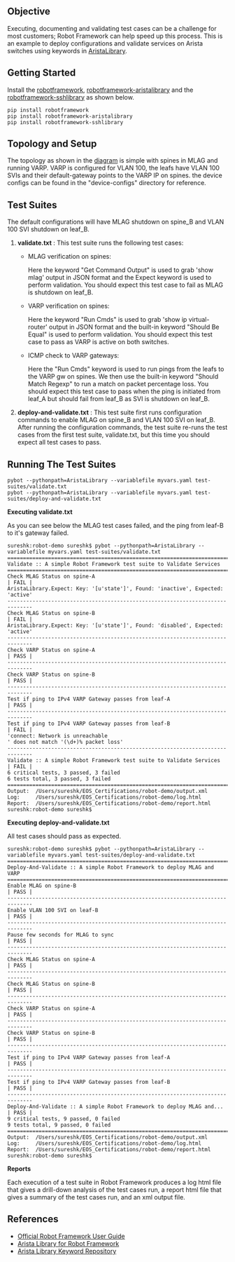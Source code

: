 Objective
------------
Executing, documenting and validating test cases can be a challenge for most customers; Robot Framework can help speed up this process. This is an example to deploy configurations and validate services on Arista switches using keywords in [AristaLibrary](https://github.com/aristanetworks/robotframework-aristalibrary).

Getting Started
------------
Install the [robotframework](http://robotframework.org/robotframework/latest/RobotFrameworkUserGuide.html#installation-instructions), [robotframework-aristalibrary](https://github.com/aristanetworks/robotframework-aristalibrary) and the [robotframework-sshlibrary](http://robotframework.org/SSHLibrary/#installation) as shown below.

```
pip install robotframework
pip install robotframework-aristalibrary
pip install robotframework-sshlibrary
```

Topology and Setup
------------

The topology as shown in the [diagram](https://github.com/arista-eosext/robot-examples/blob/master/mlag-varp-validation/topology.jpg) is simple with spines in MLAG and running VARP. VARP is configured for VLAN 100, the leafs have VLAN 100 SVIs and their default-gateway points to the VARP IP on spines. the device configs can be found in the "device-configs" directory for reference.


Test Suites
------------
The default configurations will have MLAG shutdown on spine_B and VLAN 100 SVI shutdown on leaf_B.

1. **validate.txt** : This test suite runs the following test cases:
   * MLAG verification on spines:

     Here the keyword "Get Command Output" is used to grab 'show mlag' output in JSON format and the Expect keyword is used to perform validation. You should expect this test case to fail as MLAG is shutdown on leaf_B.
   * VARP verification on spines:

     Here the keyword "Run Cmds" is used to grab 'show ip virtual-router' output in JSON format and the built-in keyword "Should Be Equal" is used to perform validation. You should expect this test case to pass as VARP is active on both switches.
   * ICMP check to VARP gateways:

     Here the "Run Cmds" keyword is used to run pings from the leafs to the VARP gw on spines. We then use the built-in keyword "Should Match Regexp" to run a match on packet percentage loss. You should expect this test case to pass when the ping is initiated from leaf_A but should fail from leaf_B as SVI is shutdown on leaf_B.

2. **deploy-and-validate.txt** : This test suite first runs configuration commands to enable MLAG on spine_B and VLAN 100 SVI  on leaf_B. After running the configuration commands, the test suite re-runs the test cases from the first test suite, validate.txt, but this time you should expect all test cases to pass.

Running The Test Suites
------------

```
pybot --pythonpath=AristaLibrary --variablefile myvars.yaml test-suites/validate.txt
pybot --pythonpath=AristaLibrary --variablefile myvars.yaml test-suites/deploy-and-validate.txt
```

**Executing validate.txt**

As you can see below the MLAG test cases failed, and the ping from leaf-B to it's gateway failed.

```
sureshk:robot-demo sureshk$ pybot --pythonpath=AristaLibrary --variablefile myvars.yaml test-suites/validate.txt
==============================================================================
Validate :: A simple Robot Framework test suite to Validate Services
==============================================================================
Check MLAG Status on spine-A                                          | FAIL |
AristaLibrary.Expect: Key: '[u'state']', Found: 'inactive', Expected: 'active'
------------------------------------------------------------------------------
Check MLAG Status on spine-B                                          | FAIL |
AristaLibrary.Expect: Key: '[u'state']', Found: 'disabled', Expected: 'active'
------------------------------------------------------------------------------
Check VARP Status on spine-A                                          | PASS |
------------------------------------------------------------------------------
Check VARP Status on spine-B                                          | PASS |
------------------------------------------------------------------------------
Test if ping to IPv4 VARP Gateway passes from leaf-A                  | PASS |
------------------------------------------------------------------------------
Test if ping to IPv4 VARP Gateway passes from leaf-B                  | FAIL |
'connect: Network is unreachable
' does not match '(\d+)% packet loss'
------------------------------------------------------------------------------
Validate :: A simple Robot Framework test suite to Validate Services  | FAIL |
6 critical tests, 3 passed, 3 failed
6 tests total, 3 passed, 3 failed
==============================================================================
Output:  /Users/sureshk/EOS_Certifications/robot-demo/output.xml
Log:     /Users/sureshk/EOS_Certifications/robot-demo/log.html
Report:  /Users/sureshk/EOS_Certifications/robot-demo/report.html
sureshk:robot-demo sureshk$
```
**Executing deploy-and-validate.txt**

All test cases should pass as expected.

```
sureshk:robot-demo sureshk$ pybot --pythonpath=AristaLibrary --variablefile myvars.yaml test-suites/deploy-and-validate.txt
==============================================================================
Deploy-And-Validate :: A simple Robot Framework to deploy MLAG and VARP
==============================================================================
Enable MLAG on spine-B                                                | PASS |
------------------------------------------------------------------------------
Enable VLAN 100 SVI on leaf-B                                         | PASS |
------------------------------------------------------------------------------
Pause few seconds for MLAG to sync                                    | PASS |
------------------------------------------------------------------------------
Check MLAG Status on spine-A                                          | PASS |
------------------------------------------------------------------------------
Check MLAG Status on spine-B                                          | PASS |
------------------------------------------------------------------------------
Check VARP Status on spine-A                                          | PASS |
------------------------------------------------------------------------------
Check VARP Status on spine-B                                          | PASS |
------------------------------------------------------------------------------
Test if ping to IPv4 VARP Gateway passes from leaf-A                  | PASS |
------------------------------------------------------------------------------
Test if ping to IPv4 VARP Gateway passes from leaf-B                  | PASS |
------------------------------------------------------------------------------
Deploy-And-Validate :: A simple Robot Framework to deploy MLAG and... | PASS |
9 critical tests, 9 passed, 0 failed
9 tests total, 9 passed, 0 failed
==============================================================================
Output:  /Users/sureshk/EOS_Certifications/robot-demo/output.xml
Log:     /Users/sureshk/EOS_Certifications/robot-demo/log.html
Report:  /Users/sureshk/EOS_Certifications/robot-demo/report.html
sureshk:robot-demo sureshk$
```

**Reports**

Each execution of a test suite in Robot Framework produces a log html file that gives a drill-down analysis of the test cases run, a report html file that gives a summary of the test cases run, and an xml output file.

References
------------
* [Official Robot Framework User Guide](http://robotframework.org/robotframework/#user-guide)
* [Arista Library for Robot Framework](https://github.com/aristanetworks/robotframework-aristalibrary)
* [Arista Library Keyword Repository](https://aristanetworks.github.io/robotframework-aristalibrary)

